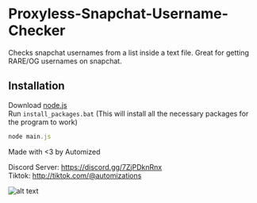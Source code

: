# Proxyless-Snapchat-Username-Checker
Checks snapchat usernames from a list inside a text file. Great for getting RARE/OG usernames on snapchat.

## Installation

Download [node.js](https://nodejs.org/en/download/)<br />
Run `install_packages.bat` (This will install all the necessary packages for the program to work)

```js
node main.js
```

Made with <3 by Automized

Discord Server: https://discord.gg/7ZjPDknRnx<br />
Tiktok: http://tiktok.com/@automizations

![alt text](https://i.imgur.com/TJKuq6k.png)
